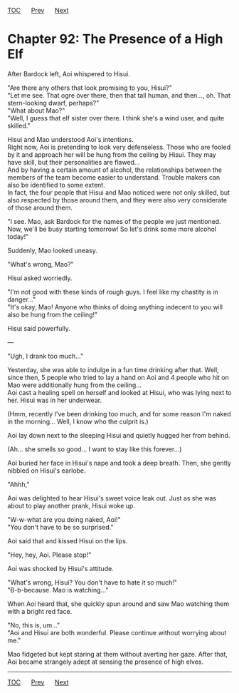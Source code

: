 [TOC](../readme.md)&nbsp;&nbsp;&nbsp;&nbsp;&nbsp;&nbsp;[Prev](section_0006.md)&nbsp;&nbsp;&nbsp;&nbsp;&nbsp;&nbsp;[Next](section_0008.md)



# Chapter 92: The Presence of a High Elf

After Bardock left, Aoi whispered to Hisui.  
  
"Are there any others that look promising to you, Hisui?"  
"Let me see. That ogre over there, then that tall human, and then...,
oh. That stern-looking dwarf, perhaps?"  
"What about Mao?"  
"Well, I guess that elf sister over there. I think she's a wind user,
and quite skilled."  
  
Hisui and Mao understood Aoi's intentions.  
Right now, Aoi is pretending to look very defenseless. Those who are
fooled by it and approach her will be hung from the ceiling by Hisui.
They may have skill, but their personalities are flawed...  
And by having a certain amount of alcohol, the relationships between the
members of the team become easier to understand. Trouble makers can also
be identified to some extent.  
In fact, the four people that Hisui and Mao noticed were not only
skilled, but also respected by those around them, and they were also
very considerate of those around them.  
  
"I see. Mao, ask Bardock for the names of the people we just mentioned.
Now, we'll be busy starting tomorrow! So let's drink some more alcohol
today!"  
  
Suddenly, Mao looked uneasy.  
  
"What's wrong, Mao?"  
  
Hisui asked worriedly.  
  
"I'm not good with these kinds of rough guys. I feel like my chastity is
in danger..."  
"It's okay, Mao! Anyone who thinks of doing anything indecent to you
will also be hung from the ceiling!"  
  
Hisui said powerfully.  
  
—  
  
"Ugh, I drank too much..."  
  
Yesterday, she was able to indulge in a fun time drinking after that.
Well, since then, 5 people who tried to lay a hand on Aoi and 4 people
who hit on Mao were additionally hung from the ceiling...  
Aoi cast a healing spell on herself and looked at Hisui, who was lying
next to her. Hisui was in her underwear.  
  
(Hmm, recently I've been drinking too much, and for some reason I'm
naked in the morning... Well, I know who the culprit is.)  
  
Aoi lay down next to the sleeping Hisui and quietly hugged her from
behind.  
  
(Ah... she smells so good... I want to stay like this forever...)  
  
Aoi buried her face in Hisui's nape and took a deep breath. Then, she
gently nibbled on Hisui's earlobe.  
  
"Ahhh,"  
  
Aoi was delighted to hear Hisui's sweet voice leak out. Just as she was
about to play another prank, Hisui woke up.  
  
"W-w-what are you doing naked, Aoi!"  
"You don't have to be so surprised."  
  
Aoi said that and kissed Hisui on the lips.  
  
"Hey, hey, Aoi. Please stop!"  
  
Aoi was shocked by Hisui's attitude.  
  
"What's wrong, Hisui? You don't have to hate it so much!"  
"B-b-because. Mao is watching..."  
  
When Aoi heard that, she quickly spun around and saw Mao watching them
with a bright red face.  
  
"No, this is, um..."  
"Aoi and Hisui are both wonderful. Please continue without worrying
about me."  
  
Mao fidgeted but kept staring at them without averting her gaze. After
that, Aoi became strangely adept at sensing the presence of high
elves.  
  
  
  


---
[TOC](../readme.md)&nbsp;&nbsp;&nbsp;&nbsp;&nbsp;&nbsp;[Prev](section_0006.md)&nbsp;&nbsp;&nbsp;&nbsp;&nbsp;&nbsp;[Next](section_0008.md)

